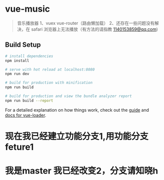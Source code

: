 # vue-music

> 音乐播放器
> 1、vuex vue-router（路由懒加载）
> 2、还存在一些问题没有解决，在 safari 浏览器上无法播放（有方法的请指教 1140153859@qq.com)

## Build Setup

```bash
# install dependencies
npm install

# serve with hot reload at localhost:8080
npm run dev

# build for production with minification
npm run build

# build for production and view the bundle analyzer report
npm run build --report
```

For a detailed explanation on how things work, check out the [guide](http://vuejs-templates.github.io/webpack/) and [docs for vue-loader](http://vuejs.github.io/vue-loader).
# 现在我已经建立功能分支1,用功能分支feture1
# 我是master 我已经改变2，分支请知晓h
